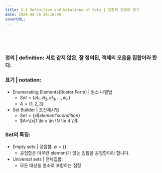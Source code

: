```yaml
---
title: 2.1 Definition and Notations of Sets | 집합의 정의와 표기
date: 2024-05-26 20:16:08
coverURL: 
---
```

<br />
<br />
<br />

### 정의 | definition: 서로 같지 않은, 잘 정의된, 객체의 모음을 집합이라 한다.

### 표기 | notation:

- Enumerating Elements(Roster Form) | 원소 나열법
    - $Set=\{el_1,el_2,el_3,\dots,el_n\}$
    - $A=\{1,2,3\}$
- Set Builder | 조건제시법
    - $Set=\{el|element's condition\}$
    - $A=\{x|1 \le x \in \N \le 4 \}$
    

### Set의 특징:

- Empty sets | 공집합: $\emptyset=\{\}$
    - 공집합은 아무런 element가 없는 집합을 공집합이라 합니다.
- Universal sets | 전체집합:
    - 모든 대상을 원소로 포함하는 집합